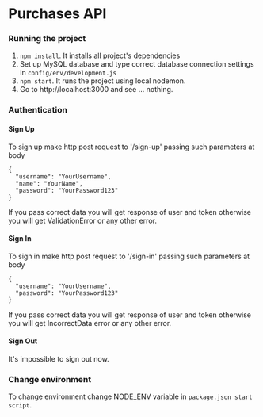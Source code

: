 # Purchases API

### Running the project

1. `npm install`. It installs all project's dependencies
2. Set up MySQL database and type correct database connection settings in `config/env/development.js`
3. `npm start`. It runs the project using local nodemon.
4. Go to http://localhost:3000 and see ... nothing.

### Authentication

#### Sign Up
To sign up make http post request to '/sign-up' passing such parameters at body
```
{
  "username": "YourUsername",
  "name": "YourName",
  "password": "YourPassword123"
}
```

If you pass correct data you will get response of user and token
otherwise you will get ValidationError or any other error.

#### Sign In
To sign in make http post request to '/sign-in' passing such parameters at body
```
{
  "username": "YourUsername",
  "password": "YourPassword123"
}
```

If you pass correct data you will get response of user and token
otherwise you will get IncorrectData error or any other error.

#### Sign Out
It's impossible to sign out now.

### Change environment

To change environment change NODE_ENV variable in `package.json start script`.